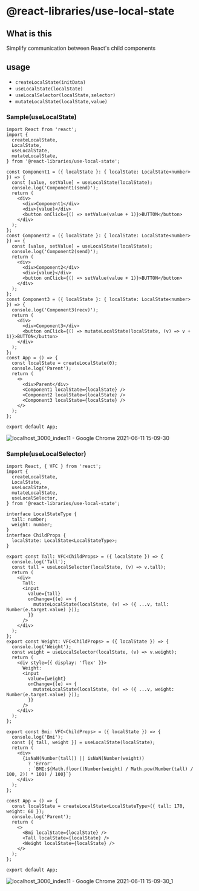 # @react-libraries/use-local-state

## What is this

Simplify communication between React's child components

## usage

- `createLocalState(initData)`
- `useLocalState(localState)`
- `useLocalSelector(localState,selector)`
- `mutateLocalState(localState,value)`

### Sample(useLocalState)

```tsx
import React from 'react';
import {
  createLocalState,
  LocalState,
  useLocalState,
  mutateLocalState,
} from '@react-libraries/use-local-state';

const Component1 = ({ localState }: { localState: LocalState<number> }) => {
  const [value, setValue] = useLocalState(localState);
  console.log('Component1(send)');
  return (
    <div>
      <div>Component1</div>
      <div>{value}</div>
      <button onClick={() => setValue(value + 1)}>BUTTON</button>
    </div>
  );
};
const Component2 = ({ localState }: { localState: LocalState<number> }) => {
  const [value, setValue] = useLocalState(localState);
  console.log('Component2(send)');
  return (
    <div>
      <div>Component2</div>
      <div>{value}</div>
      <button onClick={() => setValue(value + 1)}>BUTTON</button>
    </div>
  );
};
const Component3 = ({ localState }: { localState: LocalState<number> }) => {
  console.log('Component3(recv)');
  return (
    <div>
      <div>Component3</div>
      <button onClick={() => mutateLocalState(localState, (v) => v + 1)}>BUTTON</button>
    </div>
  );
};
const App = () => {
  const localState = createLocalState(0);
  console.log('Parent');
  return (
    <>
      <div>Parent</div>
      <Component1 localState={localState} />
      <Component2 localState={localState} />
      <Component3 localState={localState} />
    </>
  );
};

export default App;
```

![localhost_3000_index11 - Google Chrome 2021-06-11 15-09-30](https://user-images.githubusercontent.com/54426986/121656499-8223d600-cada-11eb-9332-13042658799a.gif)

### Sample(useLocalSelector)

```tsx
import React, { VFC } from 'react';
import {
  createLocalState,
  LocalState,
  useLocalState,
  mutateLocalState,
  useLocalSelector,
} from '@react-libraries/use-local-state';

interface LocalStateType {
  tall: number;
  weight: number;
}
interface ChildProps {
  localState: LocalState<LocalStateType>;
}

export const Tall: VFC<ChildProps> = ({ localState }) => {
  console.log('Tall');
  const tall = useLocalSelector(localState, (v) => v.tall);
  return (
    <div>
      Tall:
      <input
        value={tall}
        onChange={(e) => {
          mutateLocalState(localState, (v) => ({ ...v, tall: Number(e.target.value) }));
        }}
      />
    </div>
  );
};
export const Weight: VFC<ChildProps> = ({ localState }) => {
  console.log('Weight');
  const weight = useLocalSelector(localState, (v) => v.weight);
  return (
    <div style={{ display: 'flex' }}>
      Weight:
      <input
        value={weight}
        onChange={(e) => {
          mutateLocalState(localState, (v) => ({ ...v, weight: Number(e.target.value) }));
        }}
      />
    </div>
  );
};

export const Bmi: VFC<ChildProps> = ({ localState }) => {
  console.log('Bmi');
  const [{ tall, weight }] = useLocalState(localState);
  return (
    <div>
      {isNaN(Number(tall)) || isNaN(Number(weight))
        ? 'Error'
        : `BMI:${Math.floor((Number(weight) / Math.pow(Number(tall) / 100, 2)) * 100) / 100}`}
    </div>
  );
};

const App = () => {
  const localState = createLocalState<LocalStateType>({ tall: 170, weight: 60 });
  console.log('Parent');
  return (
    <>
      <Bmi localState={localState} />
      <Tall localState={localState} />
      <Weight localState={localState} />
    </>
  );
};

export default App;
```

![localhost_3000_index11 - Google Chrome 2021-06-11 15-09-30_1](https://user-images.githubusercontent.com/54426986/121656601-9cf64a80-cada-11eb-996f-37fe764feaea.gif)
